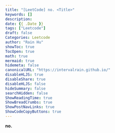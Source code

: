```yaml
---
title: "[LeetCode] no. <Title>"
keywords: []
description:
date: {{ .Date }}
tags: ["Leetcode"]
draft: false
Categories: Leetcode
author: "Rain Hu"
showToc: true
TocOpen: true
math: true
mermaid: true
hidemeta: false
canonicalURL: "https://intervalrain.github.io/"
disableHLJS: true
disableShare: true
disableHLJS: false
hideSummary: false
searchHidden: false
ShowReadingTime: true
ShowBreadCrumbs: true
ShowPostNavLinks: true
ShowCodeCopyButtons: true
---
```

**no. <Title>**
<!-- + Hardness: \\(\color{green}\textsf{Easy}\\) -->
<!-- + Hardness: \\(\color{orange}\textsf{Medium}\\) -->
<!-- + Hardness: \\(\color{red}\textsf{Hard}\\) -->
+ Ralated Topics: 
---
### 一、題目


**Example 1:**  
+ **Input:** 
+ **Output:** 
+ **Explanation:** 

**Example 2:**
+ **Input:** 
+ **Output:** 

**Example 3:**
+ **Input:** 
+ **Output:** 

**Constraints:**

---

### 二、分析


### 三、解題
#### 1. 
+ Time complexity: \\(O()\\)
+ Space complexity: \\(O()\\)
```C++

```
[回目錄 Catalog](/posts/leetcode)